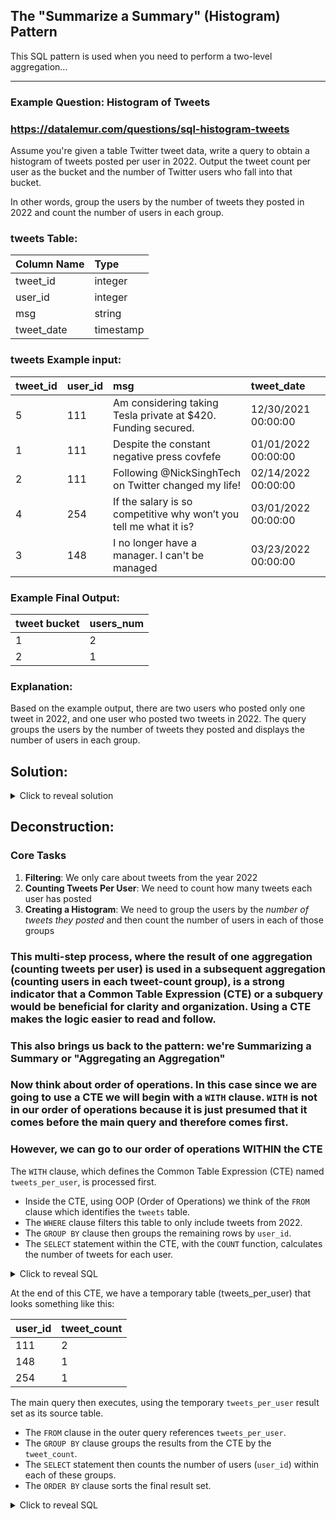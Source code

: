 ## The "Summarize a Summary" (Histogram) Pattern

This SQL pattern is used when you need to perform a two-level aggregation...

---

### Example Question: Histogram of Tweets
### https://datalemur.com/questions/sql-histogram-tweets

Assume you're given a table Twitter tweet data, write a query to obtain a histogram of tweets posted per user in 2022. Output the tweet count per user as the bucket and the number of Twitter users who fall into that bucket.

In other words, group the users by the number of tweets they posted in 2022 and count the number of users in each group.

### tweets Table:

| Column Name | Type |
|:---|:---|
| tweet_id | integer |
| user_id | integer |
| msg | string |
| tweet_date | timestamp |

### tweets Example input:

| tweet_id | user_id | msg | tweet_date |
|:---|:---|:---|:---|
| 5 | 111 |Am considering taking Tesla private at $420. Funding secured.|12/30/2021 00:00:00|
| 1 | 111 |Despite the constant negative press covfefe|01/01/2022 00:00:00|
| 2 | 111 |Following @NickSinghTech on Twitter changed my life!|02/14/2022 00:00:00|
| 4| 254 |If the salary is so competitive why won’t you tell me what it is?|03/01/2022 00:00:00|
| 3 | 148 |I no longer have a manager. I can't be managed|03/23/2022 00:00:00|

### Example Final Output:

| tweet bucket | users_num |
|:---|:---|
| 1 | 2 |
| 2 | 1 |

### Explanation:

Based on the example output, there are two users who posted only one tweet in 2022, and one user who posted two tweets in 2022. The query groups the users by the number of tweets they posted and displays the number of users in each group.


## Solution:

<details>
  <summary>Click to reveal solution</summary>

```SQL 

WITH tweets_per_user AS (
  SELECT 
    user_id, 
    COUNT(tweet_id) AS tweet_count
  FROM 
    "01_tweets" -- Need "" here because dumb decision to use q# prefix
  WHERE 
    EXTRACT(YEAR FROM tweet_date) = 2022
  GROUP BY 
    user_id
)

SELECT
  tweet_count AS tweet_bucket,
  COUNT(user_id) AS users_num
FROM
  tweets_per_user
GROUP BY
  tweet_count
ORDER BY
  tweet_bucket;

```

</details>



## Deconstruction:

### Core Tasks

1. **Filtering**: We only care about tweets from the year 2022
2. **Counting Tweets Per User**: We need to count how many tweets each user has posted
3. **Creating a Histogram**: We need to group the users by the *number of tweets they posted* and then count the number of users in each of those groups

### This multi-step process, where the result of one aggregation (counting tweets per user) is used in a subsequent aggregation (counting users in each tweet-count group), is a strong indicator that a Common Table Expression (CTE) or a subquery would be beneficial for clarity and organization. Using a CTE makes the logic easier to read and follow.

### This also brings us back to the pattern: we're Summarizing a Summary or "Aggregating an Aggregation"

### Now think about order of operations. In this case since we are going to use a CTE we will begin with a `WITH` clause. `WITH` is not in our order of operations because it is just presumed that it comes before the main query and therefore comes first.

### However, we can go to our order of operations WITHIN the CTE

The `WITH` clause, which defines the Common Table Expression (CTE) named `tweets_per_user`, is processed first. 

- Inside the CTE, using OOP (Order of Operations) we think of the `FROM` clause which identifies the `tweets` table.
- The `WHERE` clause filters this table to only include tweets from 2022.
- The `GROUP BY` clause then groups the remaining rows by `user_id`.
- The `SELECT` statement within the CTE, with the `COUNT` function, calculates the number of tweets for each user.

<details>
  <summary>Click to reveal SQL</summary>

```SQL
WITH tweets_per_user AS (
  SELECT 
    user_id, 
    COUNT(tweet_id) AS tweet_count
  FROM 
    tweets
  WHERE 
    EXTRACT(YEAR FROM tweet_date) = 2022
  GROUP BY 
    user_id
)

```
</details>

At the end of this CTE, we have a temporary table (tweets_per_user) that looks something like this:

|user_id|tweet_count|
|:---|:---|
|111|2|
|148|1|
|254|1|

The main query then executes, using the temporary `tweets_per_user` result set as its source table.

- The `FROM` clause in the outer query references `tweets_per_user`.
- The `GROUP BY` clause groups the results from the CTE by the `tweet_count`.
- The `SELECT` statement then counts the number of users (`user_id`) within each of these groups.
- The `ORDER BY` clause sorts the final result set.

<details>
  <summary>Click to reveal SQL</summary>

```SQL

SELECT
  tweet_count AS tweet_bucket,
  COUNT(user_id) AS users_num
FROM
  tweets_per_user
GROUP BY
  tweet_count
ORDER BY
  tweet_bucket;

```
</details>
